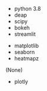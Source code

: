 <!-- Download library command: pip3 install [lib] -->

<!-- File: genetic algorithm -->
- python 3.8
- deap
- scipy
- bokeh  <!-- / conda install [lib] -->
- streamlit

<!-- File: modules/modified_heatmap.py -->
- matplotlib
- seaborn
- heatmapz  <!-- used to modify heatmap -->

<!-- File: modules/streamlit_custom_function.py -->
(None)

<!-- File: app-get-financial-hidden-pattern.py -->
- plotly